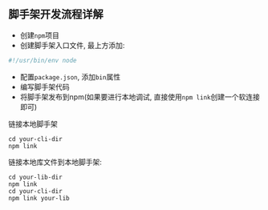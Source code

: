 ## 脚手架开发流程详解

* 创建`npm`项目
* 创建脚手架入口文件, 最上方添加:
```js
#!/usr/bin/env node
```
* 配置`package.json`, 添加`bin`属性
* 编写脚手架代码
* 将脚手架发布到npm(如果要进行本地调试, 直接使用`npm link`创建一个软连接即可)


链接本地脚手架
```shell
cd your-cli-dir
npm link
```

链接本地库文件到本地脚手架:
```shell
cd your-lib-dir
npm link
cd your-cli-dir
npm link your-lib
```